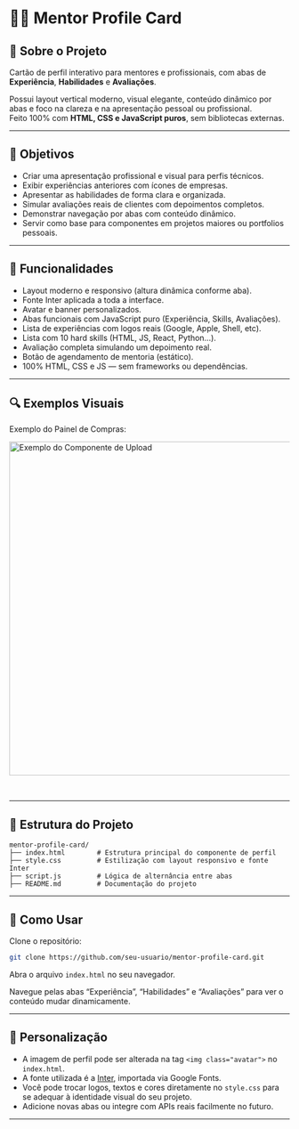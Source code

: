 # 🧑‍💼 Mentor Profile Card

## 📌 Sobre o Projeto  
Cartão de perfil interativo para mentores e profissionais, com abas de **Experiência**, **Habilidades** e **Avaliações**.

Possui layout vertical moderno, visual elegante, conteúdo dinâmico por abas e foco na clareza e na apresentação pessoal ou profissional.  
Feito 100% com **HTML, CSS e JavaScript puros**, sem bibliotecas externas.

---

## 🎯 Objetivos

- Criar uma apresentação profissional e visual para perfis técnicos.
- Exibir experiências anteriores com ícones de empresas.
- Apresentar as habilidades de forma clara e organizada.
- Simular avaliações reais de clientes com depoimentos completos.
- Demonstrar navegação por abas com conteúdo dinâmico.
- Servir como base para componentes em projetos maiores ou portfolios pessoais.

---

## 🧩 Funcionalidades

- Layout moderno e responsivo (altura dinâmica conforme aba).
- Fonte Inter aplicada a toda a interface.
- Avatar e banner personalizados.
- Abas funcionais com JavaScript puro (Experiência, Skills, Avaliações).
- Lista de experiências com logos reais (Google, Apple, Shell, etc).
- Lista com 10 hard skills (HTML, JS, React, Python...).
- Avaliação completa simulando um depoimento real.
- Botão de agendamento de mentoria (estático).
- 100% HTML, CSS e JS — sem frameworks ou dependências.

---

## 🔍 Exemplos Visuais

Exemplo do Painel de Compras:
<br>

<p align="left">
  <img src="images/img1.png" alt="Exemplo do Componente de Upload" width="600"/>
</p>

<br>

---

## 📁 Estrutura do Projeto

```
mentor-profile-card/
├── index.html        # Estrutura principal do componente de perfil
├── style.css         # Estilização com layout responsivo e fonte Inter
├── script.js         # Lógica de alternância entre abas
├── README.md         # Documentação do projeto
```

---

## 🚀 Como Usar

Clone o repositório:

```bash
git clone https://github.com/seu-usuario/mentor-profile-card.git
```

Abra o arquivo `index.html` no seu navegador.

Navegue pelas abas “Experiência”, “Habilidades” e “Avaliações” para ver o conteúdo mudar dinamicamente.

---

## 🎨 Personalização

- A imagem de perfil pode ser alterada na tag `<img class="avatar">` no `index.html`.
- A fonte utilizada é a [Inter](https://fonts.google.com/specimen/Inter), importada via Google Fonts.
- Você pode trocar logos, textos e cores diretamente no `style.css` para se adequar à identidade visual do seu projeto.
- Adicione novas abas ou integre com APIs reais facilmente no futuro.

---

